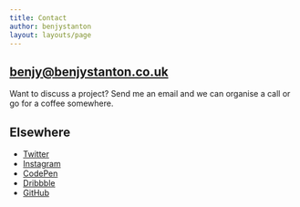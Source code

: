 ```yaml
---
title: Contact
author: benjystanton
layout: layouts/page
---
```

## [benjy@benjystanton.co.uk][1]

Want to discuss a project? Send me an email and we can organise a call or go for a coffee somewhere.

## Elsewhere

  * [Twitter][2]
  * [Instagram][3]
  * [CodePen][4]
  * [Dribbble][5]
  * [GitHub][6]

 [1]: mailto:benjy@benjystanton.co.uk "Email me"
 [2]: https://twitter.com/benjystanton "Benjy on Twitter"
 [3]: http://instagram.com/benjystanton "Benjy Stanton on Instagram"
 [4]: http://codepen.io/benjystanton/ "Benjy Stanton on CodePen"
 [5]: http://dribbble.com/benjystanton "Benjy Stanton on Dribbble"
 [6]: https://github.com/benjystanton